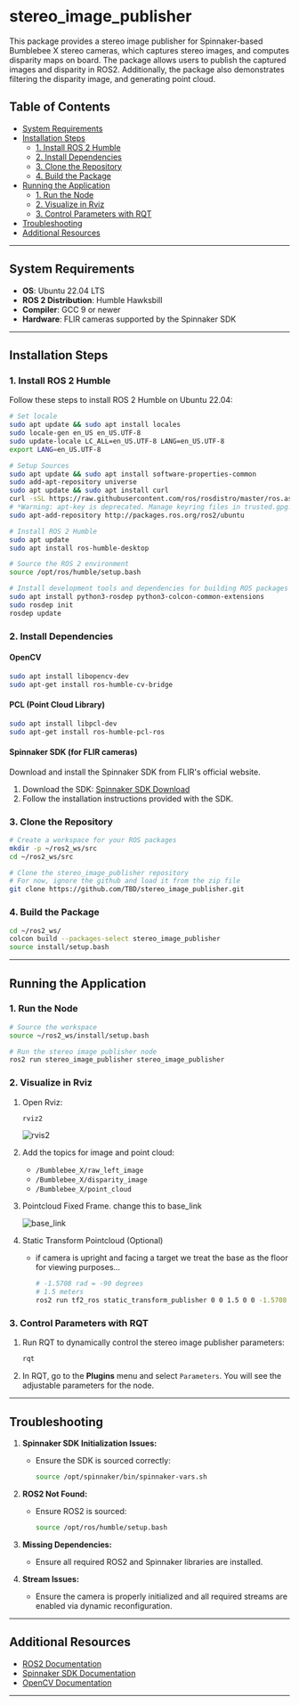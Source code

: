 
# stereo_image_publisher

This package provides a stereo image publisher for Spinnaker-based Bumblebee X stereo cameras, which captures stereo images, and computes disparity maps on board. The package allows users to publish the captured images and disparity in ROS2. Additionally, the package also demonstrates filtering the disparity image, and generating point cloud.

## Table of Contents
- [System Requirements](#system-requirements)
- [Installation Steps](#installation-steps)
  - [1. Install ROS 2 Humble](#1-install-ros-2-humble)
  - [2. Install Dependencies](#2-install-dependencies)
  - [3. Clone the Repository](#3-clone-the-repository)
  - [4. Build the Package](#4-build-the-package)
- [Running the Application](#running-the-application)
  - [1. Run the Node](#1-run-the-node)
  - [2. Visualize in Rviz](#2-visualize-in-rviz)
  - [3. Control Parameters with RQT](#3-control-parameters-with-rqt)
- [Troubleshooting](#troubleshooting)
- [Additional Resources](#additional-resources)

---

## System Requirements
- **OS**: Ubuntu 22.04 LTS
- **ROS 2 Distribution**: Humble Hawksbill
- **Compiler**: GCC 9 or newer
- **Hardware**: FLIR cameras supported by the Spinnaker SDK

---

## Installation Steps

### 1. Install ROS 2 Humble
Follow these steps to install ROS 2 Humble on Ubuntu 22.04:

```bash
# Set locale
sudo apt update && sudo apt install locales
sudo locale-gen en_US en_US.UTF-8
sudo update-locale LC_ALL=en_US.UTF-8 LANG=en_US.UTF-8
export LANG=en_US.UTF-8

# Setup Sources
sudo apt update && sudo apt install software-properties-common
sudo add-apt-repository universe
sudo apt update && sudo apt install curl
curl -sSL https://raw.githubusercontent.com/ros/rosdistro/master/ros.asc | sudo apt-key add -
# *Warning: apt-key is deprecated. Manage keyring files in trusted.gpg.d instead (see apt-key(8)).
sudo apt-add-repository http://packages.ros.org/ros2/ubuntu

# Install ROS 2 Humble
sudo apt update
sudo apt install ros-humble-desktop

# Source the ROS 2 environment
source /opt/ros/humble/setup.bash

# Install development tools and dependencies for building ROS packages
sudo apt install python3-rosdep python3-colcon-common-extensions
sudo rosdep init
rosdep update
```

### 2. Install Dependencies

#### OpenCV
```bash
sudo apt install libopencv-dev
sudo apt-get install ros-humble-cv-bridge
```

#### PCL (Point Cloud Library)
```bash
sudo apt install libpcl-dev
sudo apt-get install ros-humble-pcl-ros
```

#### Spinnaker SDK (for FLIR cameras)
Download and install the Spinnaker SDK from FLIR's official website.

1. Download the SDK: [Spinnaker SDK Download](https://www.flir.com/products/spinnaker-sdk/)
2. Follow the installation instructions provided with the SDK.

### 3. Clone the Repository

```bash
# Create a workspace for your ROS packages
mkdir -p ~/ros2_ws/src
cd ~/ros2_ws/src

# Clone the stereo_image_publisher repository
# For now, ignore the github and load it from the zip file
git clone https://github.com/TBD/stereo_image_publisher.git
```

### 4. Build the Package

```bash
cd ~/ros2_ws/
colcon build --packages-select stereo_image_publisher
source install/setup.bash
```

---

## Running the Application

### 1. Run the Node

```bash
# Source the workspace
source ~/ros2_ws/install/setup.bash

# Run the stereo image publisher node
ros2 run stereo_image_publisher stereo_image_publisher
```

### 2. Visualize in Rviz

1. Open Rviz:

   ```bash
   rviz2
   ```
   ![rvis2](images/rviz_window.png)

2. Add the topics for image and point cloud:
   - `/Bumblebee_X/raw_left_image`
   - `/Bumblebee_X/disparity_image`
   - `/Bumblebee_X/point_cloud`

3. Pointcloud Fixed Frame.
   change this to base_link

   ![base_link](images/rviz_fixed_frame.png)


4. Static Transform Pointcloud (Optional)
   - if camera is upright and facing a target we treat the base as the floor for viewing purposes...

      ```bash
      # -1.5708 rad = -90 degrees
      # 1.5 meters
      ros2 run tf2_ros static_transform_publisher 0 0 1.5 0 0 -1.5708 base_link camera_link  
      ```
### 3. Control Parameters with RQT

1. Run RQT to dynamically control the stereo image publisher parameters:
   
   ```bash
   rqt
   ```

2. In RQT, go to the **Plugins** menu and select `Parameters`. You will see the adjustable parameters for the node.

---

## Troubleshooting

1. **Spinnaker SDK Initialization Issues:**
   - Ensure the SDK is sourced correctly:
     ```bash
     source /opt/spinnaker/bin/spinnaker-vars.sh
     ```

2. **ROS2 Not Found:**
   - Ensure ROS2 is sourced:
     ```bash
     source /opt/ros/humble/setup.bash
     ```

3. **Missing Dependencies:**
   - Ensure all required ROS2 and Spinnaker libraries are installed.

4. **Stream Issues:**
   - Ensure the camera is properly initialized and all required streams are enabled via dynamic reconfiguration.

---

## Additional Resources

- [ROS2 Documentation](https://docs.ros.org/en/humble/index.html)
- [Spinnaker SDK Documentation](https://www.flir.com/support-center/iis/machine-vision/downloads/spinnaker-sdk-and-firmware-download/)
- [OpenCV Documentation](https://docs.opencv.org/master/)

---

